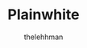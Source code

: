 ---
title: "Plainwhite"
github: https://github.com/thelehhman/plainwhite-jekyll
demo: https://thelehhman.com/
author: thelehhman
draft: true
ssg:
  - Jekyll
cms:
  - No Cms
---